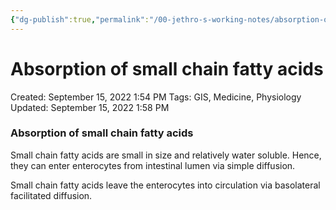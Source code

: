 ```yaml
---
{"dg-publish":true,"permalink":"/00-jethro-s-working-notes/absorption-of-small-chain-fatty-acids/","dgPassFrontmatter":true}
---
```



# Absorption of small chain fatty acids

Created: September 15, 2022 1:54 PM
Tags: GIS, Medicine, Physiology
Updated: September 15, 2022 1:58 PM

### **Absorption of small chain fatty acids**

Small chain fatty acids are small in size and relatively water soluble. Hence, they can enter enterocytes from intestinal lumen via simple diffusion.

Small chain fatty acids leave the enterocytes into circulation via basolateral facilitated diffusion.